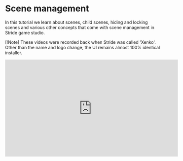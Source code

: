 # Scene management
In this tutorial we learn about scenes, child scenes, hiding and locking scenes and various other concepts that come with scene management in Stride game studio. 

[!Note]
These videos were recorded back when Stride was called 'Xenko'. Other than the name and logo change, the UI remains almost 100% identical installer.

<iframe width="560" height="315" src="https://www.youtube.com/embed/hgtg3rxiOug" frameborder="0" allow="accelerometer; autoplay; encrypted-media; gyroscope; picture-in-picture" allowfullscreen></iframe>